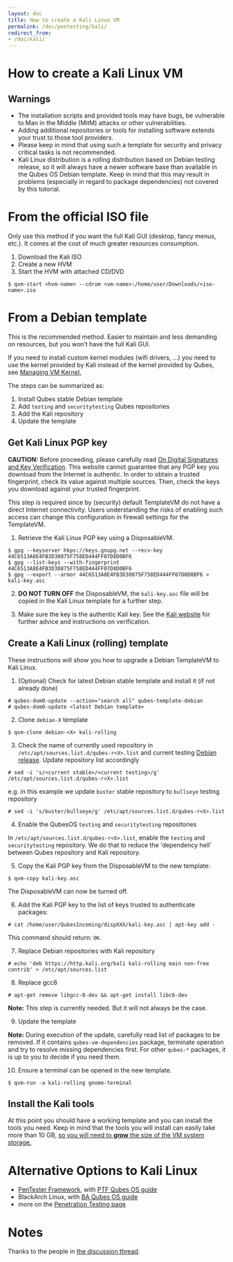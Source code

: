 ```yaml
---
layout: doc
title: How to create a Kali Linux VM
permalink: /doc/pentesting/kali/
redirect_from:
- /doc/kali/
---
```


How to create a Kali Linux VM
===============================
Warnings
--------------
* The installation scripts and provided tools may have bugs, be vulnerable to Man in the Middle (MitM) attacks or other vulnerabilities.
* Adding additional repositories or tools for installing software extends your trust to those tool providers.
* Please keep in mind that using such a template for security and privacy critical tasks is not recommended.
* Kali Linux distribution is a rolling distribution based on Debian testing release, so it will always have a newer software base than available in the Qubes OS Debian template. Keep in mind that this may result in problems (especially in regard to package dependencies) not covered by this tutorial.

From the official ISO file <a name="hvm4_0"/>
==================================================
Only use this method if you want the full Kali GUI (desktop, fancy menus, etc.).
It comes at the cost of much greater resources consumption.

1. Download the Kali ISO
2. Create a new HVM
3. Start the HVM with attached CD/DVD
```shell_session
$ qvm-start <hvm-name> --cdrom <vm-name>:/home/user/Downloads/<iso-name>.iso
```

From a Debian template  <a name="templatevm-from-debian4_0"/>
================================================================
This is the recommended method.
Easier to maintain and less demanding on resources, but you won’t have the full Kali GUI.

If you need to install custom kernel modules (wifi drivers, …) you need to use the kernel provided by Kali instead of the kernel provided by Qubes, see [Managing VM Kernel.](/doc/managing-vm-kernel/)

The steps can be summarized as:

1. Install Qubes stable Debian template
2. Add `testing` and `securitytesting` Qubes repositories
3. Add the Kali repository
4. Update the template

Get Kali Linux PGP key
-----------------------
**CAUTION:** Before proceeding, please carefully read [On Digital Signatures and Key Verification][qubes-verifying-signatures].
This website cannot guarantee that any PGP key you download from the Internet is authentic.
In order to obtain a trusted fingerprint, check its value against multiple sources.
Then, check the keys you download against your trusted fingerprint.

This step is required since by (security) default TemplateVM do not have a
direct Internet connectivity. Users understanding the risks of enabling such
access can change this configuration in firewall settings for the TemplateVM.

1. Retrieve the Kali Linux PGP key using a DisposableVM.

```shell_session
$ gpg --keyserver hkps://keys.gnupg.net --recv-key 44C6513A8E4FB3D30875F758ED444FF07D8D0BF6
$ gpg --list-keys --with-fingerprint 44C6513A8E4FB3D30875F758ED444FF07D8D0BF6 
$ gpg --export --armor 44C6513A8E4FB3D30875F758ED444FF07D8D0BF6 > kali-key.asc
```

2. **DO NOT TURN OFF** the DisposableVM, the `kali-key.asc` file will be copied in
   the Kali Linux template for a further step.

3. Make sure the key is the authentic Kali key.
   See the [Kali website] for further advice and instructions on verification.

Create a Kali Linux (rolling) template
----------------------------------------
These instructions will show you how to upgrade a Debian TemplateVM to Kali Linux.

1. (Optional) Check for latest Debian stable template and install it (if not already done)

```shell_session
# qubes-dom0-update --action="search all" qubes-template-debian
# qubes-dom0-update <latest Debian template>
```

2. Clone `debian-X` template

```shell_session
$ qvm-clone debian-<X> kali-rolling
```

3. Check the name of currently used repository in `/etc/apt/sources.list.d/qubes-r<X>.list` and current testing [Debian release][Debian-releases]. Update repository list accordingly

```shell_session
# sed -i 's/<current stable>/<current testing>/g' /etc/apt/sources.list.d/qubes-r<X>.list
```

e.g. in this example we update `buster` stable repository to `bullseye` testing repository

```shell_session
# sed -i 's/buster/bullseye/g' /etc/apt/sources.list.d/qubes-r<X>.list
```

4. Enable the QubesOS `testing` and `securitytesting` repositories

In `/etc/apt/sources.list.d/qubes-r<X>.list`, enable the `testing` and `securitytesting` repository.
We do that to reduce the 'dependency hell' between Qubes repository and Kali repository.

5. Copy the Kali PGP key from the DisposableVM to the new template:

```shell_session
$ qvm-copy kali-key.asc
```

   The DisposableVM can now be turned off.

6. Add the Kali PGP key to the list of keys trusted to authenticate packages:

```shell_session
# cat /home/user/QubesIncoming/dispXXX/kali-key.asc | apt-key add -
```

   This command should return: `OK`.

7. Replace Debian repositories with Kali repository

```shell_session
# echo 'deb https://http.kali.org/kali kali-rolling main non-free contrib' > /etc/apt/sources.list
```

8. Replace gcc8

```shell_session
# apt-get remove libgcc-8-dev && apt-get install libc6-dev
```

**Note:** This step is currently needed. But it will not always be the case.

9. Update the template 

**Note:** During execution of the update, carefully read list of packages to be removed. If it contains `qubes-vm-dependencies` package, terminate operation and try to resolve missing dependencies first. For other `qubes-*` packages, it is up to you to decide if you need them.

10. Ensure a terminal can be opened in the new template.

```shell_session
$ qvm-run -a kali-rolling gnome-terminal
```

Install the Kali tools
------------------------------
At this point you should have a working template and you can install the tools you need.
Keep in mind that the tools you will install can easily take more than 10 GB, [so you will need to **grow** the size of the VM system storage.][qubes-resize-disk-image]

Alternative Options to Kali Linux
===================================
* [PenTester Framework][PTF], with [PTF Qubes OS guide][qubes-ptf]
* BlackArch Linux, with [BA Qubes OS guide][qubes-blackarch]
* more on the [Penetration Testing page][qubes-pentesting]
 

Notes
=============
Thanks to the people in [the discussion thread](https://github.com/QubesOS/qubes-issues/issues/1981).

[qubes-verifying-signatures]: /security/verifying-signatures/
[qubes-pentesting]: /doc/pentesting/
[qubes-blackarch]: /doc/pentesting/blackarch/
[qubes-ptf]: /doc/pentesting/ptf/
[qubes-template-debian-install]: /doc/templates/debian/#install
[qubes-resize-disk-image]: /doc/resize-disk-image/

[kali]: https://www.kali.org/
[kali-vbox]: https://www.offensive-security.com/kali-linux-vmware-virtualbox-image-download/
[kali website]: https://docs.kali.org/introduction/download-official-kali-linux-images

[PTF]: https://www.trustedsec.com/may-2015/new-tool-the-pentesters-framework-ptf-released/

[katoolin]: https://github.com/LionSec/katoolin
[katoolin-howto]: http://www.tecmint.com/install-kali-linux-tools-using-katoolin-on-ubuntu-debian/

[Debian-releases]: https://www.debian.org/releases/

[Debian-security-naming-convention]: https://www.mail-archive.com/debian-security@lists.debian.org/msg41223.html


